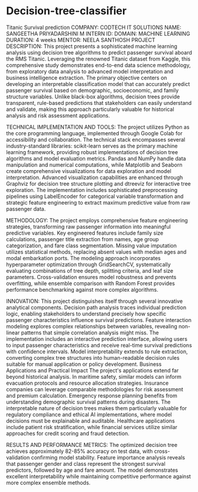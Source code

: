 # Decision-tree-classifier
Titanic Survival prediction
COMPANY: CODTECH IT SOLUTIONS
NAME: SANGEETHA PRIYADARSHINI M
INTERN ID:
DOMAIN: MACHINE LEARNING
DURATION: 4 weeks
MENTOR: NEELA SANTHOSH
PROJECT DESCRIPTION:
       This project presents a sophisticated machine learning analysis using decision tree algorithms to predict passenger survival aboard the RMS Titanic. Leveraging the renowned Titanic dataset from Kaggle, this comprehensive study demonstrates end-to-end data science methodology, from exploratory data analysis to advanced model interpretation and business intelligence extraction.
       The primary objective centers on developing an interpretable classification model that can accurately predict passenger survival based on demographic, socioeconomic, and family structure variables. Unlike black-box algorithms, decision trees provide transparent, rule-based predictions that stakeholders can easily understand and validate, making this approach particularly valuable for historical analysis and risk assessment applications.

TECHNICAL IMPLEMENTATION AND TOOLS:
The project utilizes Python as the core programming language, implemented through Google Colab for accessibility and collaboration. The technical stack encompasses several industry-standard libraries: scikit-learn serves as the primary machine learning framework, providing robust implementations of decision tree algorithms and model evaluation metrics. Pandas and NumPy handle data manipulation and numerical computations, while Matplotlib and Seaborn create comprehensive visualizations for data exploration and model interpretation.
Advanced visualization capabilities are enhanced through Graphviz for decision tree structure plotting and dtreeviz for interactive tree exploration. The implementation includes sophisticated preprocessing pipelines using LabelEncoder for categorical variable transformation and strategic feature engineering to extract maximum predictive value from raw passenger data.

METHODOLOGY:
The project employs comprehensive feature engineering strategies, transforming raw passenger information into meaningful predictive variables. Key engineered features include family size calculations, passenger title extraction from names, age group categorization, and fare class segmentation. Missing value imputation utilizes statistical methods, replacing absent values with median ages and modal embarkation ports.
The modeling approach incorporates hyperparameter optimization through GridSearchCV, systematically evaluating combinations of tree depth, splitting criteria, and leaf size parameters. Cross-validation ensures model robustness and prevents overfitting, while ensemble comparison with Random Forest provides performance benchmarking against more complex algorithms.

INNOVATION:
This project distinguishes itself through several innovative analytical components. Decision path analysis traces individual prediction logic, enabling stakeholders to understand precisely how specific passenger characteristics influence survival predictions. Feature interaction modeling explores complex relationships between variables, revealing non-linear patterns that simple correlation analysis might miss.
The implementation includes an interactive prediction interface, allowing users to input passenger characteristics and receive real-time survival predictions with confidence intervals. Model interpretability extends to rule extraction, converting complex tree structures into human-readable decision rules suitable for manual application or policy development.
Business Applications and Practical Impact
The project's applications extend far beyond historical analysis. In maritime safety, similar models can inform evacuation protocols and resource allocation strategies. Insurance companies can leverage comparable methodologies for risk assessment and premium calculation. Emergency response planning benefits from understanding demographic survival patterns during disasters.
The interpretable nature of decision trees makes them particularly valuable for regulatory compliance and ethical AI implementations, where model decisions must be explainable and auditable. Healthcare applications include patient risk stratification, while financial services utilize similar approaches for credit scoring and fraud detection.

RESULTS AND PERFORMANCE METRICS:
The optimized decision tree achieves approximately 82-85% accuracy on test data, with cross-validation confirming model stability. Feature importance analysis reveals that passenger gender and class represent the strongest survival predictors, followed by age and fare amount. The model demonstrates excellent interpretability while maintaining competitive performance against more complex ensemble methods.


